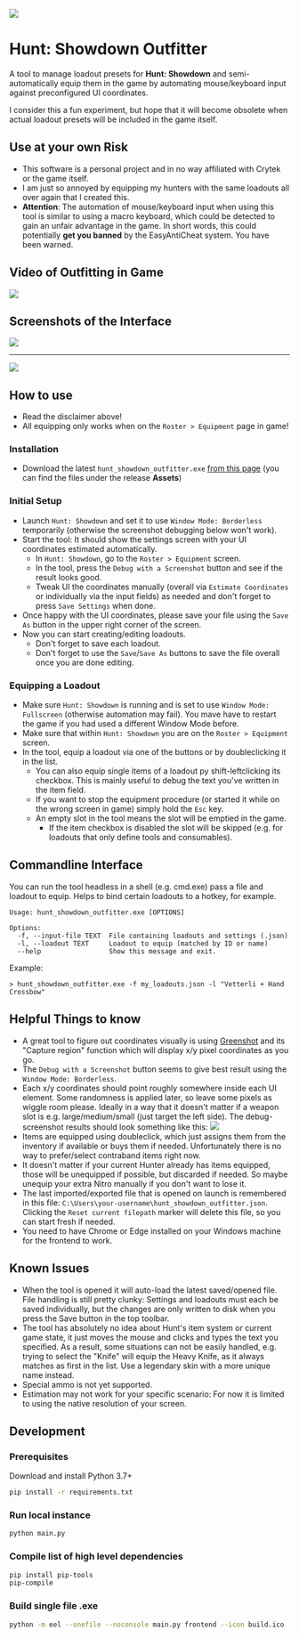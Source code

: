 
![](docs/robot.jpg)

# Hunt: Showdown Outfitter

A tool to manage loadout presets for **Hunt: Showdown** and semi-automatically
equip them in the game by automating mouse/keyboard input against
preconfigured UI coordinates.

I consider this a fun experiment, but hope that it will become obsolete when actual loadout presets will be included in the game itself.

## Use at your own Risk

- This software is a personal project and in no way affiliated with Crytek or the game itself.
- I am just so annoyed by equipping my hunters with the same loadouts all over again that I created this.
- **Attention**: The automation of mouse/keyboard input when using this tool is similar to using a macro keyboard, which could be detected to gain an unfair advantage in the game. In short words, this could potentially **get you banned** by the EasyAntiCheat system. You have been warned.

## Video of Outfitting in Game

[![](https://i.imgur.com/CMkUppk.png)](https://streamable.com/s9qo17)

## Screenshots of the Interface

![](docs/ui_settings.png)

---

![](docs/ui_loadouts.png)

## How to use

- Read the disclaimer above!
- All equipping only works when on the `Roster > Equipment` page in game!

### Installation
- Download the latest `hunt_showdown_outfitter.exe` [from this page](https://github.com/cb109/hunt_showdown_outfitter/releases) (you can find the files under the release **Assets**)

### Initial Setup
- Launch `Hunt: Showdown` and set it to use `Window Mode: Borderless` temporarily (otherwise the screenshot debugging below won't work).
- Start the tool: It should show the settings screen with your UI coordinates estimated automatically.
  - In `Hunt: Showdown`, go to the `Roster > Equipment` screen.
  - In the tool, press the `Debug with a Screenshot` button and see if the result looks good.
  - Tweak UI the coordinates manually (overall via `Estimate Coordinates` or individually via the input fields) as needed and don't forget to press `Save Settings` when done.
- Once happy with the UI coordinates, please save your file using the `Save As` button in the upper right corner of the screen.
- Now you can start creating/editing loadouts.
  - Don't forget to save each loadout.
  - Don't forget to use the `Save`/`Save As` buttons to save the file overall once you are done editing.

### Equipping a Loadout

- Make sure `Hunt: Showdown` is running and is set to use `Window Mode: Fullscreen` (otherwise automation may fail). You mave have to restart the game if you had used a different Window Mode before.
- Make sure that within `Hunt: Showdown` you are on the `Roster > Equipment` screen.
- In the tool, equip a loadout via one of the buttons or by doubleclicking it in the list.
  - You can also equip single items of a loadout py shift-leftclicking its checkbox. This is mainly useful to debug the text you've written in the item field.
  - If you want to stop the equipment procedure (or started it while on the wrong screen in game) simply hold the `Esc` key.
  - An empty slot in the tool means the slot will be emptied in the game.
    - If the item checkbox is disabled the slot will be skipped (e.g. for loadouts that only define tools and consumables).

## Commandline Interface

You can run the tool headless in a shell (e.g. cmd.exe) pass a file and loadout to equip. Helps to bind certain loadouts to a hotkey, for example.

```
Usage: hunt_showdown_outfitter.exe [OPTIONS]

Options:
  -f, --input-file TEXT  File containing loadouts and settings (.json)
  -l, --loadout TEXT     Loadout to equip (matched by ID or name)
  --help                 Show this message and exit.
```

Example:

```
> hunt_showdown_outfitter.exe -f my_loadouts.json -l "Vetterli + Hand Crossbow"
```

## Helpful Things to know

- A great tool to figure out coordinates visually is using [Greenshot](https://getgreenshot.org/) and its "Capture region" function which will display x/y pixel coordinates as you go.
- The `Debug with a Screenshot` button seems to give best result using the `Window Mode: Borderless`.
- Each x/y coordinates should point roughly somewhere inside each UI element. Some randomness is applied later, so leave some pixels as wiggle room please. Ideally in a way that it doesn't matter if a weapon slot is e.g. large/medium/small (just target the left side). The debug-screenshot results should look something like this:
  ![](docs/debug_screenshot.png)
- Items are equipped using doubleclick, which just assigns them from the inventory if available or buys them if needed. Unfortunately there is no way to prefer/select contraband items right now.
- It doesn't matter if your current Hunter already has items equipped, those will be unequipped if possible, but discarded if needed. So maybe unequip your extra Nitro manually if you don't want to lose it.
- The last imported/exported file that is opened on launch is remembered in this file: `C:\Users\your-username\hunt_showdown_outfitter.json`. Clicking the `Reset current filepath` marker will delete this file, so you can start fresh if needed.
- You need to have Chrome or Edge installed on your Windows machine for the frontend to work.

## Known Issues

- When the tool is opened it will auto-load the latest saved/opened file.  File handling is still pretty clunky: Settings and loadouts must each be saved individually, but the changes are only written to disk when you press the Save button in the top toolbar.
- The tool has absolutely no idea about Hunt's item system or current game state, it just moves the mouse and clicks and types the text you specified. As a result, some situations can not be easily handled, e.g. trying to select the "Knife" will equip the Heavy Knife, as it always matches as first in  the list. Use a legendary skin with a more unique name instead.
- Special ammo is not yet supported.
- Estimation may not work for your specific scenario: For now it is limited to using the native resolution of your screen.

## Development

### Prerequisites

Download and install Python 3.7+

```bash
pip install -r requirements.txt
```

### Run local instance
```bash
python main.py
```

### Compile list of high level dependencies
```bash
pip install pip-tools
pip-compile
```

### Build single file .exe

```bash
python -m eel --onefile --noconsole main.py frontend --icon build.ico
```
